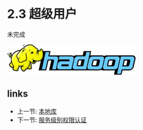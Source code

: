 # 2.3 超级用户

未完成
 
![](images/hadoop-logo.jpg?raw=true)

## links
  * 上一节: [本地库](<02.2.md>)
  * 下一节: [服务级别权限认证](<02.4.md>)
